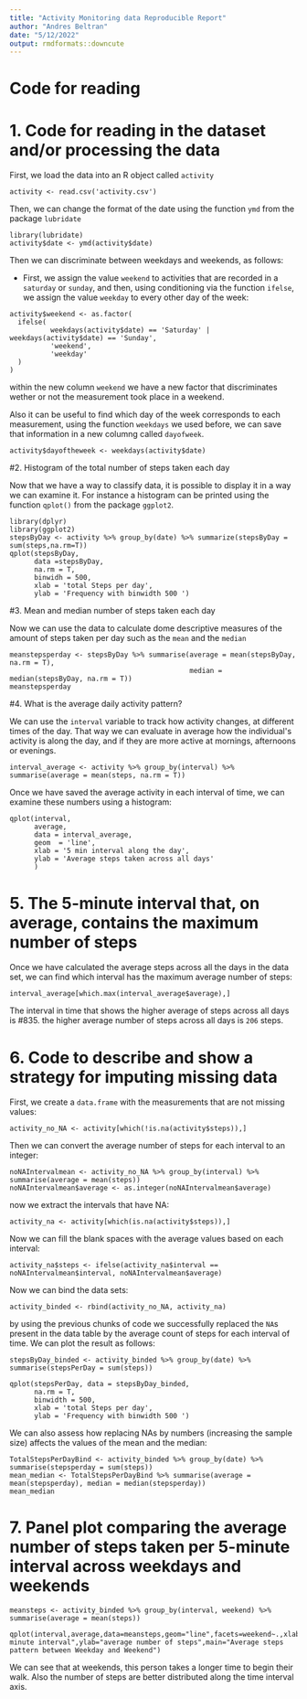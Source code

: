 ```yaml
---
title: "Activity Monitoring data Reproducible Report"
author: "Andres Beltran"
date: "5/12/2022"
output: rmdformats::downcute
---
```




# Code for reading

# 1. Code for reading in the dataset and/or processing the data


First, we load the data into an R object called `activity`

```{r}
activity <- read.csv('activity.csv')
```

Then, we can change the format of the date using the function `ymd` from the package `lubridate`

```{r}
library(lubridate)
activity$date <- ymd(activity$date)
```

Then we can discriminate between weekdays and weekends, as follows:

* First, we assign the value `weekend` to activities that are recorded in a `saturday` or `sunday`, and then, using conditioning via the function `ifelse`, we assign the value `weekday` to every other day of the week:

```{r}
activity$weekend <- as.factor(
  ifelse(
          weekdays(activity$date) == 'Saturday' |    weekdays(activity$date) == 'Sunday',
          'weekend',
          'weekday'
  )
)
```

within the new column `weekend` we have a new factor that discriminates wether or not the measurement took place in a weekend. 

Also it can be useful to find which day of the week corresponds to each measurement, using the function `weekdays` we used before, we can save that information in a new columng called `dayofweek`.

```{r}
activity$dayoftheweek <- weekdays(activity$date)
```

#2. Histogram of the total number of steps taken each day

Now that we have a way to classify data, it is possible to display it in a way we can examine it. For instance a histogram can be printed using the function `qplot()` from the package `ggplot2`.

```{r}
library(dplyr)
library(ggplot2)
stepsByDay <- activity %>% group_by(date) %>% summarize(stepsByDay = sum(steps,na.rm=T))
qplot(stepsByDay,
      data =stepsByDay,
      na.rm = T,
      binwidh = 500,
      xlab = 'total Steps per day',
      ylab = 'Frequency with binwidth 500 ')
```


#3. Mean and median number of steps taken each day

Now we can use the data to calculate dome descriptive measures of the amount of steps taken per day such as the `mean` and the `median`

```{r}
meanstepsperday <- stepsByDay %>% summarise(average = mean(stepsByDay, na.rm = T),
                                            median = median(stepsByDay, na.rm = T))
meanstepsperday
```

#4. What is the average daily activity pattern?


We can use the `interval` variable to track how activity changes, at different times of the day. That way we can evaluate in average how the individual's activity is along the day, and if they are more active at mornings, afternoons or evenings.

```{r}
interval_average <- activity %>% group_by(interval) %>% summarise(average = mean(steps, na.rm = T))
```

Once we have saved the average activity in each interval of time, we can examine these numbers using a histogram:

```{r}
qplot(interval,
      average,
      data = interval_average,
      geom  = 'line',
      xlab = '5 min interval along the day',
      ylab = 'Average steps taken across all days'
      )
```



# 5. The 5-minute interval that, on average, contains the maximum number of steps

Once we have calculated the average steps across all the days in the data set, we can find which interval has the maximum average number of steps:

```{r}
interval_average[which.max(interval_average$average),]
```
The interval in time that shows the higher average of steps across all days is #835. the higher average number of steps across all days is `206` steps.

# 6. Code to describe and show a strategy for imputing missing data


First, we create a `data.frame` with the measurements that are not missing values:
```{r}
activity_no_NA <- activity[which(!is.na(activity$steps)),]
```

Then we can convert the average number of steps for each interval to an integer:

```{r}
noNAIntervalmean <- activity_no_NA %>% group_by(interval) %>% summarise(average = mean(steps))
noNAIntervalmean$average <- as.integer(noNAIntervalmean$average)
```

now we extract the intervals that have NA:

```{r}
activity_na <- activity[which(is.na(activity$steps)),]

```

Now we can fill the blank spaces with the average values based on each interval:

```{r}
activity_na$steps <- ifelse(activity_na$interval == noNAIntervalmean$interval, noNAIntervalmean$average)
```

Now we can bind the data sets:

```{r}
activity_binded <- rbind(activity_no_NA, activity_na)
```

by using the previous chunks of code we successfully replaced the `NA`s present in the data table by the average count of steps for each interval of time. We can plot the result as follows:


```{r}
stepsByDay_binded <- activity_binded %>% group_by(date) %>% summarise(stepsPerDay = sum(steps))

qplot(stepsPerDay, data = stepsByDay_binded,
      na.rm = T,
      binwidth = 500,
      xlab = 'total Steps per day',
      ylab = 'Frequency with binwidth 500 ')
```
We can also assess how replacing NAs by numbers (increasing the sample size) affects the values of the mean and the median:

```{r}
TotalStepsPerDayBind <- activity_binded %>% group_by(date) %>% summarise(stepsperday = sum(steps))
mean_median <- TotalStepsPerDayBind %>% summarise(average = mean(stepsperday), median = median(stepsperday))
mean_median
```



# 7. Panel plot comparing the average number of steps taken per 5-minute interval across weekdays and weekends

```{r}
meansteps <- activity_binded %>% group_by(interval, weekend) %>% summarise(average = mean(steps))

qplot(interval,average,data=meansteps,geom="line",facets=weekend~.,xlab="5-minute interval",ylab="average number of steps",main="Average steps pattern between Weekday and Weekend")
```

We can see that at weekends, this person takes a longer time to begin their walk. Also the number of steps are better distributed along the time interval axis. 
